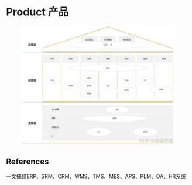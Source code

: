 # Product 产品

<figure><img src="../.gitbook/assets/image (3) (1).png" alt=""><figcaption></figcaption></figure>

## References

[一文搞懂ERP、SRM、CRM、WMS、TMS、MES、APS、PLM、OA、HR系统](https://zhuanlan.zhihu.com/p/644831135)

